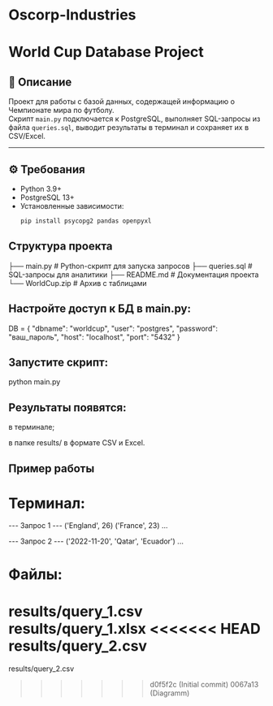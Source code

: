 

# Oscorp-Industries

# World Cup Database Project

## 📌 Описание
Проект для работы с базой данных, содержащей информацию о Чемпионате мира по футболу.  
Скрипт `main.py` подключается к PostgreSQL, выполняет SQL-запросы из файла `queries.sql`, выводит результаты в терминал и сохраняет их в CSV/Excel.

---

## ⚙️ Требования
- Python 3.9+
- PostgreSQL 13+
- Установленные зависимости:
  ```bash
  pip install psycopg2 pandas openpyxl


## Структура проекта
├── main.py          # Python-скрипт для запуска запросов
├── queries.sql      # SQL-запросы для аналитики
├── README.md        # Документация проекта
└── WorldCup.zip     # Архив с таблицами


## Настройте доступ к БД в main.py:

DB = {
    "dbname": "worldcup",
    "user": "postgres",
    "password": "ваш_пароль",
    "host": "localhost",
    "port": "5432"
}


## Запустите скрипт:

python main.py


## Результаты появятся:

в терминале;

в папке results/ в формате CSV и Excel.

## Пример работы

# Терминал:

--- Запрос 1 ---
('England', 26)
('France', 23)
...

--- Запрос 2 ---
('2022-11-20', 'Qatar', 'Ecuador')
...


# Файлы:

results/query_1.csv
results/query_1.xlsx
<<<<<<< HEAD
results/query_2.csv
=======
results/query_2.csv
>>>>>>> d0f5f2c (Initial commit)
>>>>>>> 0067a13 (Diagramm)
